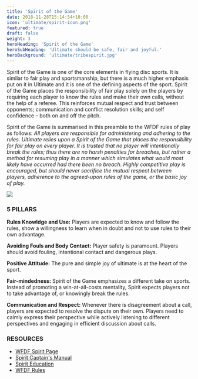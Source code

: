 ```yaml
---
title: 'Spirit of the Game'
date: 2018-11-28T15:14:54+10:00
icon: 'ultimate/spirit-icon.png'
featured: true
draft: false
weight: 3
heroHeading: 'Spirit of the Game'
heroSubHeading: 'Ultimate should be safe, fair and joyful.'
heroBackground: 'ultimate/tribespirit.jpg'
---
```


Spirit of the Game is one of the core elements in flying disc sports. It is similar to fair play and sportsmanship, but there is a much higher emphasis put on it in Ultimate and it is one of the defining aspects of the sport. Spirit of the Game places the responsibility of fair play solely on the players by requiring each player to know the rules and make their own calls, without the help of a referee. This reinforces mutual respect and trust between opponents; communication and conflict resolution skills; and self confidence – both on and off the pitch.

Spirit of the Game is summarised in this preamble to the WFDF rules of play as follows: *All players are responsible for administering and adhering to the rules. Ultimate relies upon a Spirit of the Game that places the responsibility for fair play on every player. It is trusted that no player will intentionally break the rules; thus there are no harsh penalties for breaches, but rather a method for resuming play in a manner which simulates what would most likely have occurred had there been no breach. Highly competitive play is encouraged, but should never sacrifice the mutual respect between players, adherence to the agreed-upon rules of the game, or the basic joy of play.*

<div class="card">
<img src="/ultimate/spirit-pillars.png" id="responsive-image"> 
</div>



<h3>5 PILLARS</h3>

**Rules Knowldge and Use:**
Players are expected to know and follow the rules, show a willingness to learn when in doubt and not to use rules to their own advantage.

**Avoiding Fouls and Body Contact:**
Player safety is paramount. Players should avoid fouling, intentional contact and dangerous plays.

**Positive Attitude:**
The pure and simple joy of ultimate is at the heart of the sport.

**Fair-mindedness:**
Spirit of the Game emphasizes a different take on sports.  Instead of promoting a win-at-all-costs mentality, Spirit expects players not to take advantage of, or knowingly break the rules.

**Communication and Respect:**
Whenever there is disagreement about a call, players are expected to resolve the dispute on their own. Players need to calmly express their perspective while actively listening to different perspectives and engaging in efficient discussion about calls.

<h3>RESOURCES</h3>

- [WFDF Spirit Page](https://wfdf.sport/spirit-of-the-game/)
- [Spirit Captain's Manual](https://wfdf.sport/wp-content/uploads/2020/08/PROVISIONAL-WFDF-Spirit-Captain-Role.pdf)
- [Spirit Education](https://wfdf.sport/spirit-of-the-game/sotg-education-improvement/)
- [WFDF Rules](https://rules.wfdf.org/resources)